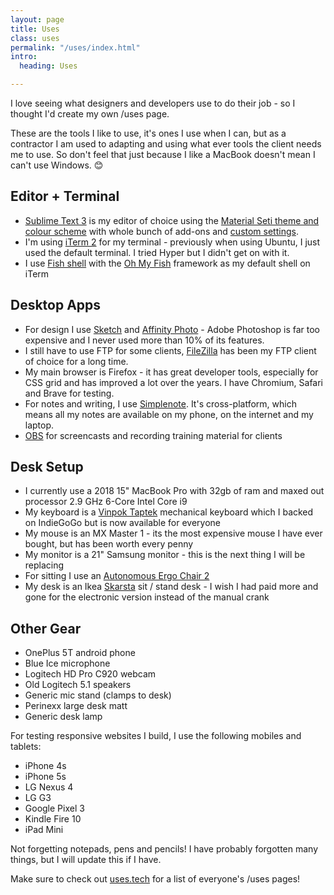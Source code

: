 ```yaml
---
layout: page
title: Uses
class: uses
permalink: "/uses/index.html"
intro:
  heading: Uses

---
```

I love seeing what designers and developers use to do their job - so I thought I'd create my own /uses page.

These are the tools I like to use, it's ones I use when I can, but as a contractor I am used to adapting and using what ever tools the client needs me to use. So don't feel that just because I like a MacBook doesn't mean I can't use Windows. 😊

## Editor + Terminal
 - [Sublime Text 3](https://www.sublimetext.com/3) is my editor of choice using the [Material Seti theme and colour scheme](https://packagecontrol.io/packages/Material%20Theme) with whole bunch of add-ons and [custom settings](https://gist.github.com/juanfernandes/ba413678c7686f0c96b0 "GitHub gist with my custom sublime settings").
 - I'm using [iTerm 2](https://iterm2.com/) for my terminal - previously when using Ubuntu, I just used the default terminal. I tried Hyper but I didn't get on with it.
- I use [Fish shell](https://fishshell.com/) with the [Oh My Fish](https://github.com/oh-my-fish/oh-my-fish) framework as my default shell on iTerm

## Desktop Apps

- For design I use [Sketch](https://www.sketch.com/) and [Affinity Photo](https://affinity.serif.com/en-gb/photo/) - Adobe Photoshop is far too expensive and I never used more than 10% of its features.
- I still have to use FTP for some clients, [FileZilla](https://filezilla-project.org/) has been my FTP client of choice for a long time.
- My main browser is Firefox - it has great developer tools, especially for CSS grid and has improved a lot over the years. I have Chromium, Safari and Brave for testing.
- For notes and writing, I use [Simplenote](https://simplenote.com/). It's cross-platform, which means all my notes are available on my phone, on the internet and my laptop.
- [OBS](https://obsproject.com/) for screencasts and recording training material for clients

## Desk Setup

- I currently use a 2018 15" MacBook Pro with 32gb of ram and maxed out processor 2.9 GHz 6-Core Intel Core i9
- My keyboard is a [Vinpok Taptek](https://www.vinpok.com/products/vinpok-taptek-thinnest-wireless-mac-mechanical-keyboard) mechanical keyboard which I backed on IndieGoGo but is now available for everyone
- My mouse is an MX Master 1 - its the most expensive mouse I have ever bought, but has been worth every penny
- My monitor is a 21" Samsung monitor - this is the next thing I will be replacing
- For sitting I use an [Autonomous Ergo Chair 2](https://www.autonomous.ai?rid=b98811)
- My desk is an Ikea [Skarsta](https://www.ikea.com/gb/en/p/skarsta-desk-sit-stand-white-s59324818/) sit / stand desk - I wish I had paid more and gone for the electronic version instead of the manual crank

## Other Gear

- OnePlus 5T android phone
- Blue Ice microphone
- Logitech HD Pro C920 webcam
- Old Logitech 5.1 speakers
- Generic mic stand (clamps to desk)
- Perinexx large desk matt
- Generic desk lamp

For testing responsive websites I build, I use the following mobiles and tablets:

- iPhone 4s
- iPhone 5s
- LG Nexus 4
- LG G3
- Google Pixel 3
- Kindle Fire 10
- iPad Mini

Not forgetting notepads, pens and pencils! I have probably forgotten many things, but I will update this if I have.

Make sure to check out [uses.tech](https://uses.tech/) for a list of everyone's /uses pages!